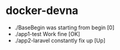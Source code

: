 # docker-devna
- ./BaseBegin was starting from begin [0]
- ./app1-test Work fine [OK]
- ./app2-laravel constantly fix up [Up]
